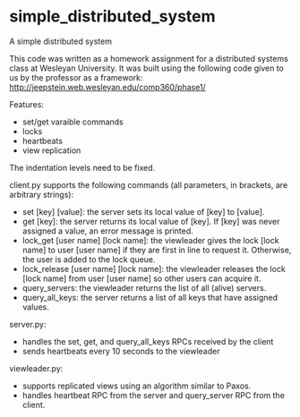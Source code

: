 # simple_distributed_system
A simple distributed system

This code was written as a homework assignment for a distributed systems class at Wesleyan University. It was built using the following code given to us by the professor as a framework: http://jeepstein.web.wesleyan.edu/comp360/phase1/

Features:
- set/get varaible commands
- locks
- heartbeats
- view replication

The indentation levels need to be fixed.

client.py supports the following commands (all parameters, in brackets, are arbitrary strings):
- set [key] [value]: the server sets its local value of [key] to [value]. 
- get [key]: the server returns its local value of [key]. If [key] was never assigned a value, an error message is printed.
- lock_get [user name] [lock name]: the viewleader gives the lock [lock name] to user [user name] if they are first in line to request it. Otherwise, the user is added to the lock queue.
- lock_release [user name] [lock name]: the viewleader releases the lock [lock name] from user [user name] so other users can acquire it.
- query_servers: the viewleader returns the list of all (alive) servers.
- query_all_keys: the server returns a list of all keys that have assigned values.

server.py:
- handles the set, get, and query_all_keys RPCs received by the client
- sends heartbeats every 10 seconds to the viewleader

viewleader.py:
- supports replicated views using an algorithm similar to Paxos.
- handles heartbeat RPC from the server and query_server RPC from the client.




